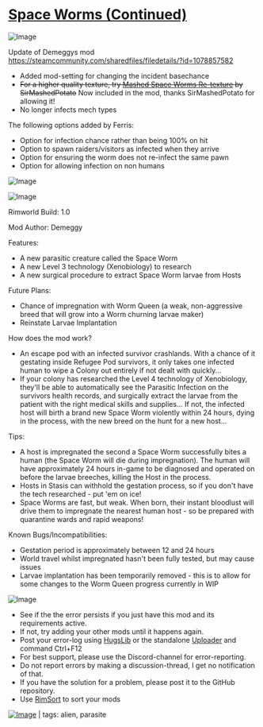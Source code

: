 # [Space Worms (Continued)](https://steamcommunity.com/sharedfiles/filedetails/?id=2105322804)

![Image](https://i.imgur.com/buuPQel.png)

Update of Demeggys mod
https://steamcommunity.com/sharedfiles/filedetails/?id=1078857582

- Added mod-setting for changing the incident basechance
- ~~For a higher quality texture, try [ Mashed Space Worms Re-texture]( https://steamcommunity.com/sharedfiles/filedetails/?id=2739609830) by SirMashedPotato~~
Now included in the mod, thanks SirMashedPotato for allowing it!
- No longer infects mech types

The following options added by Ferris:
- Option for infection chance rather than being 100% on hit
- Option to spawn raiders/visitors as infected when they arrive
- Option for ensuring the worm does not re-infect the same pawn
- Option for allowing infection on non humans

![Image](https://i.imgur.com/pufA0kM.png)
	
![Image](https://i.imgur.com/Z4GOv8H.png)

Rimworld Build: 1.0

Mod Author: Demeggy

Features:

- A new parasitic creature called the Space Worm
- A new Level 3 technology (Xenobiology) to research
- A new surgical procedure to extract Space Worm larvae from Hosts

Future Plans:

- Chance of impregnation with Worm Queen (a weak, non-aggressive breed that will grow into a Worm churning larvae maker)
- Reinstate Larvae Implantation

How does the mod work?

- An escape pod with an infected survivor crashlands. With a chance of it gestating inside Refugee Pod survivors, it only takes one infected human to wipe a Colony out entirely if not dealt with quickly...
- If your colony has researched the Level 4 technology of Xenobiology, they'll be able to automatically see the Parasitic Infection on the survivors health records, and surgically extract the larvae from the patient with the right medical skills and supplies... 
If not, the infected host will birth a brand new Space Worm violently within 24 hours, dying in the process, with the new breed on the hunt for a new host...

Tips:

- A host is impregnated the second a Space Worm successfully bites a human (the Space Worm will die during impregnation). The human will have approximately 24 hours in-game to be diagnosed and operated on before the larvae breeches, killing the Host in the process.
- Hosts in Stasis can withhold the gestation process, so if you don't have the tech researched - put 'em on ice!
- Space Worms are fast, but weak. When born, their instant bloodlust will drive them to impregnate the nearest human host - so be prepared with quarantine wards and rapid weapons!

Known Bugs/Incompatibilities:

- Gestation period is approximately between 12 and 24 hours
- World travel whilst impregnated hasn't been fully tested, but may cause issues
- Larvae implantation has been temporarily removed - this is to allow for some changes to the Worm Queen progress currently in WIP


![Image](https://i.imgur.com/PwoNOj4.png)



-  See if the the error persists if you just have this mod and its requirements active.
-  If not, try adding your other mods until it happens again.
-  Post your error-log using [HugsLib](https://steamcommunity.com/workshop/filedetails/?id=818773962) or the standalone [Uploader](https://steamcommunity.com/sharedfiles/filedetails/?id=2873415404) and command Ctrl+F12
-  For best support, please use the Discord-channel for error-reporting.
-  Do not report errors by making a discussion-thread, I get no notification of that.
-  If you have the solution for a problem, please post it to the GitHub repository.
-  Use [RimSort](https://github.com/RimSort/RimSort/releases/latest) to sort your mods

 

[![Image](https://img.shields.io/github/v/release/emipa606/SpaceWorms?label=latest%20version&style=plastic&color=9f1111&labelColor=black)](https://steamcommunity.com/sharedfiles/filedetails/changelog/2105322804) | tags:  alien, parasite
